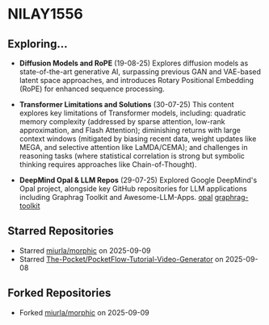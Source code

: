 # NILAY1556

## Exploring...
- **Diffusion Models and RoPE** (19-08-25)
  Explores diffusion models as state-of-the-art generative AI, surpassing previous GAN and VAE-based latent space approaches, and introduces Rotary Positional Embedding (RoPE) for enhanced sequence processing.

- **Transformer Limitations and Solutions** (30-07-25)
  This content explores key limitations of Transformer models, including: quadratic memory complexity (addressed by sparse attention, low-rank approximation, and Flash Attention); diminishing returns with large context windows (mitigated by biasing recent data, weight updates like MEGA, and selective attention like LaMDA/CEMA); and challenges in reasoning tasks (where statistical correlation is strong but symbolic thinking requires approaches like Chain-of-Thought).

- **DeepMind Opal & LLM Repos** (29-07-25)
  Explored Google DeepMind's Opal project, alongside key GitHub repositories for LLM applications including Graphrag Toolkit and Awesome-LLM-Apps.
  [opal](https://opal.withgoogle.com/)
  [graphrag-toolkit](https://github.com/awslabs/graphrag-toolkit)

## Starred Repositories
- Starred [miurla/morphic](https://github.com/miurla/morphic) on 2025-09-09
- Starred [The-Pocket/PocketFlow-Tutorial-Video-Generator](https://github.com/The-Pocket/PocketFlow-Tutorial-Video-Generator) on 2025-09-08

## Forked Repositories
- Forked [miurla/morphic](https://github.com/NILAY1556/morphic) on 2025-09-09

